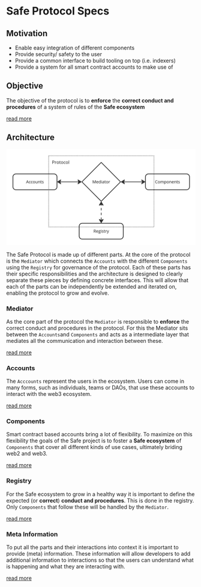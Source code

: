 # Safe Protocol Specs

## Motivation

- Enable easy integration of different components
- Provide security/ safety to the user
- Provide a common interface to build tooling on top (i.e. indexers)
- Provide a system for all smart contract accounts to make use of

## Objective

The objective of the protocol is to **enforce** the **correct conduct and procedures** of a system of rules of the **Safe ecosystem**

[read more](/objective/README.md)

## Architecture

<img src="./_assets/architecture_overview.png" width=600 alt="Architecture Overview" />

The Safe Protocol is made up of different parts. At the core of the protocol is the `Mediator` which connects the `Accounts` with the different `Components` using the `Registry` for governance of the protocol. Each of these parts has their specific responsibilities and the architecture is designed to clearly separate these pieces by defining concrete interfaces. This will allow that each of the parts can be independently be extended and iterated on, enabling the protocol to grow and evolve.

### Mediator

As the core part of the protocol the `Mediator` is responsible to **enforce** the correct conduct and procedures in the protocol. For this the Mediator sits between the `Accounts`and `Components` and acts as a intermediate layer that mediates all the communication and interaction between these.

[read more](/mediator/README.md)

### Accounts

The `Acccounts` represent the users in the ecosystem. Users can come in many forms, such as individuals, teams or DAOs, that use these accounts to interact with the web3 ecosystem.

[read more](/accounts/README.md)

### Components

Smart contract based accounts bring a lot of flexibility. To maximize on this flexibility the goals of the Safe project is to foster a **Safe ecosystem** of `Components` that cover all different kinds of use cases, ultimately briding web2 and web3.

[read more](/components/README.md)

### Registry

For the Safe ecosystem to grow in a healthy way it is important to define the expected (or **correct**) **conduct and procedures**. This is done in the registry. Only `Components` that follow these will be handled by the `Mediator`. 

[read more](/registry/README.md)

### Meta Information

To put all the parts and their interactions into context it is important to provide (meta) information. These information will allow developers to add additional information to interactions so that the users can understand what is happening and what they are interacting with.

[read more](/meta_information/README.md)